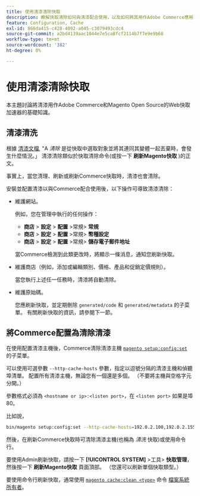 ```yaml
---
title: 使用清漆清除快取
description: 瞭解快取清除如何與清漆配合使用，以及如何將其用作Adobe Commerce應用程式的Web快取加速器。
feature: Configuration, Cache
exl-id: 866da415-c428-4092-a045-c3079493cdc4
source-git-commit: a2bd4139aac1044e7e5ca8fcf2114b7f7e9e9b68
workflow-type: tm+mt
source-wordcount: '382'
ht-degree: 0%

---
```


# 使用清漆清除快取

本主題討論將清漆用作Adobe Commerce和Magento Open Source的Web快取加速器的基礎知識。

## 清漆清洗

根據 [清漆文檔](https://www.varnish-cache.org/docs/trunk/users-guide/purging.html), &quot;A *清除* 是從快取中選取對象並將其連同其變體一起丟棄時，會發生什麼情況。」 清漆清除類似於快取清除命令(或按一下 **刷新Magento快取** )的正文。

事實上，當您清理、刷新或刷新Commerce快取時，清漆也會清除。

安裝並配置清漆以與Commerce配合使用後，以下操作可導致清漆清除：

- 維護網站。

   例如，您在管理中執行的任何操作：

   - **商店** > **設定** > **配置** >常規> **常規**
   - **商店** > **設定** > **配置** >常規> **幣種設定**
   - **商店** > **設定** > **配置** >常規> **儲存電子郵件地址**

   當Commerce檢測到此類更改時，將顯示一條消息，通知您刷新快取。

- 維護商店（例如，添加或編輯類別、價格、產品和促銷定價規則）。

   當您執行上述任一任務時，清漆將自動清除。

- 維護原始碼。

   您應刷新快取，並定期刪除 `generated/code` 和 `generated/metadata` 的子菜單。 有關刷新快取的資訊，請參閱下一節。

## 將Commerce配置為清除清漆

在使用配置清漆主機後，Commerce清除清漆主機 [`magento setup:config:set`](https://devdocs.magento.com/guides/v2.4/reference/cli/magento.html#setupconfigset) 的子菜單。

可以使用可選參數 `--http-cache-hosts` 參數，指定以逗號分隔的清漆主機和偵聽埠清單。 配置所有清漆主機，無論您有一個還是多個。 （不要將主機與空格字元分開。）

參數格式必須為 `<hostname or ip>:<listen port>`，在 `<listen port>` 如果是埠80。

比如說，

```bash
bin/magento setup:config:set --http-cache-hosts=192.0.2.100,192.0.2.155:6081
```

然後，在刷新Commerce快取時可清除清漆主機(也稱為 *清洗* 快取)或使用命令行。

要使用Admin刷新快取，請按一下 **[!UICONTROL SYSTEM]** >工具> **快取管理**，然後按一下 **刷新Magento快取** 頁面頂部。 （您還可以刷新單個快取類型。）

要使用命令行刷新快取，通常使用 [`magento cache:clean <type>`](../cli/manage-cache.md#clean-and-flush-cache-types) 命令 [檔案系統所有者](../../installation/prerequisites/file-system/overview.md)。
